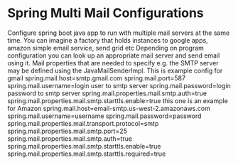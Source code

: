 # Spring Multi Mail Configurations
Configure spring boot java app to run with multiple mail servers at the same time. You can imagine a factory that holds instances to google apps, amazon simple email service, send grid etc Depending on program configuration you can look up an appropriate mail server and send email using it. Mail properties that are needed to specify e.g. the SMTP server may be defined using the JavaMailSenderImpl. This is example config for gmail spring.mail.host=smtp.gmail.com spring.mail.port=587 spring.mail.username=login user to smtp server spring.mail.password=login password to smtp server spring.mail.properties.mail.smtp.auth=true spring.mail.properties.mail.smtp.starttls.enable=true this one is an example for Amazon spring.mail.host=email-smtp.us-west-2.amazonaws.com spring.mail.username=username spring.mail.password=password spring.mail.properties.mail.transport.protocol=smtp spring.mail.properties.mail.smtp.port=25 spring.mail.properties.mail.smtp.auth=true spring.mail.properties.mail.smtp.starttls.enable=true spring.mail.properties.mail.smtp.starttls.required=true 
